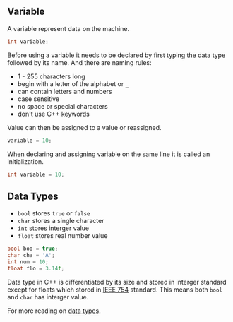 ## Variable

A variable represent data on the machine.

```c++
int variable;
```

Before using a variable it needs to be declared by first typing the data type followed by its name. And there are naming rules:

- 1 - 255 characters long
- begin with a letter of the alphabet or `_`
- can contain letters and numbers
- case sensitive
- no space or special characters
- don't use C++ keywords

Value can then be assigned to a value or reassigned.

```c++
variable = 10;
```

When declaring and assigning variable on the same line it is called an initialization.

```c++
int variable = 10;
```

## Data Types

- `bool` stores `true` or `false`
- `char` stores a single character
- `int` stores interger value
- `float` stores real number value

```c++
bool boo = true;
char cha = 'A';
int num = 10;
float flo = 3.14f;
```

Data type in C++ is differentiated by its size and stored in interger standard except for floats which stored in [IEEE 754](https://en.wikipedia.org/wiki/IEEE_754) standard. This means both `bool` and `char` has interger value.

For more reading on [data types](https://en.cppreference.com/w/cpp/language/types).
